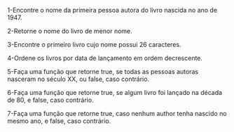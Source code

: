 1-Encontre o nome da primeira pessoa autora do livro nascida no ano de 1947.

2-Retorne o nome do livro de menor nome.

3-Encontre o primeiro livro cujo nome possui 26 caracteres.

4-Ordene os livros por data de lançamento em ordem decrescente.

5-Faça uma função que retorne true, se todas as pessoas autoras nasceram no século XX, ou false, caso contrário.

6-Faça uma função que retorne true, se algum livro foi lançado na década de 80, e false, caso contrário.

7-Faça uma função que retorne true, caso nenhum author tenha nascido no mesmo ano, e false, caso contrário.
